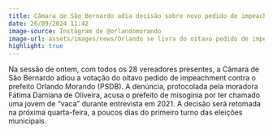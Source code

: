 ```yaml
---
title: Câmara de São Bernardo adia decisão sobre novo pedido de impeachment contra prefeito Orlando Morando
date: 26/09/2024 11:42
image-source: Instagram de @orlandomorando
image-url: assets/images/news/Orlando se livra do oitavo pedido de impeachment 16 x 9 .jpg
highlight: true
---
```


Na sessão de ontem, com todos os 28 vereadores presentes, a Câmara de São Bernardo adiou a votação do oitavo pedido de impeachment contra o prefeito Orlando Morando (PSDB). A denúncia, protocolada pela moradora Fátima Damiana de Oliveira, acusa o prefeito de misoginia por ter chamado uma jovem de “vaca” durante entrevista em 2021. A decisão será retomada na próxima quarta-feira, a poucos dias do primeiro turno das eleições municipais.
